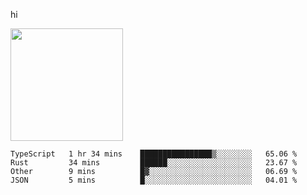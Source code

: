 hi

<img height="180em" src="https://github-readme-stats.vercel.app/api?username=AProductiveNerd&show_icons=true&hide_border=true&&count_private=true&include_all_commits=true" />

<!--START_SECTION:waka-->
```text
TypeScript   1 hr 34 mins    ████████████████▒░░░░░░░░   65.06 % 
Rust         34 mins         ██████░░░░░░░░░░░░░░░░░░░   23.67 % 
Other        9 mins          █▓░░░░░░░░░░░░░░░░░░░░░░░   06.69 % 
JSON         5 mins          █░░░░░░░░░░░░░░░░░░░░░░░░   04.01 % 
```
<!--END_SECTION:waka-->
